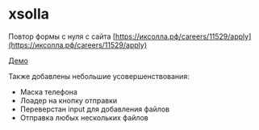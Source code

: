 # xsolla
Повтор формы с нуля с сайта 
[https://иксолла.рф/careers/11529/apply](https://иксолла.рф/careers/11529/apply)

[Демо](http://эваполимер.рф/xsolla/)

Также добавлены небольшие усовершенствования:
- Маска телефона
- Лоадер на кнопку отправки 
- Переверстан input для добавления файлов
- Отправка любых нескольких файлов 

